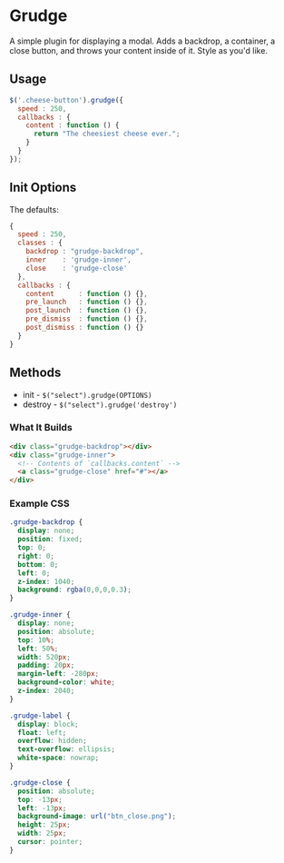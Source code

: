# Grudge

A simple plugin for displaying a modal. Adds a backdrop, a container, a close button, and throws your content inside of it. Style as you'd like.

## Usage

```js
$('.cheese-button').grudge({
  speed : 250,
  callbacks : {
    content : function () {
      return "The cheesiest cheese ever.";
    }
  }
});
```

## Init Options

The defaults:

```js
{
  speed : 250,
  classes : {
    backdrop : "grudge-backdrop",
    inner    : 'grudge-inner',
    close    : 'grudge-close'
  },
  callbacks : {
    content      : function () {},
    pre_launch   : function () {},
    post_launch  : function () {},
    pre_dismiss  : function () {},
    post_dismiss : function () {}
  }
}
```

## Methods

* init    - `$("select").grudge(OPTIONS)`
* destroy - `$("select").grudge('destroy')`

### What It Builds

```html
<div class="grudge-backdrop"></div>
<div class="grudge-inner">
  <!-- Contents of `callbacks.content` -->
  <a class="grudge-close" href="#"></a>
</div>
```

### Example CSS

```css
.grudge-backdrop {
  display: none;
  position: fixed;
  top: 0;
  right: 0;
  bottom: 0;
  left: 0;
  z-index: 1040;
  background: rgba(0,0,0,0.3);
}

.grudge-inner {
  display: none;
  position: absolute;
  top: 10%;
  left: 50%;
  width: 520px;
  padding: 20px;
  margin-left: -280px;
  background-color: white;
  z-index: 2040;
}

.grudge-label {
  display: block;
  float: left;
  overflow: hidden;
  text-overflow: ellipsis;
  white-space: nowrap;
}

.grudge-close {
  position: absolute;
  top: -13px;
  left: -13px;
  background-image: url("btn_close.png");
  height: 25px;
  width: 25px;
  cursor: pointer;
}
```